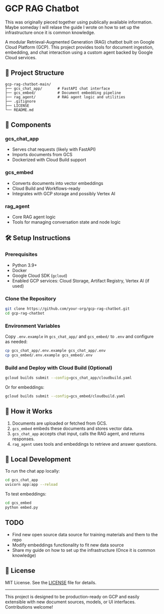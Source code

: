 # GCP RAG Chatbot

This was originally pieced together using publically available information. Maybe someday I will relase the guide I wrote on how to set up the infrastructure once it is common knowledge. 

A modular Retrieval-Augmented Generation (RAG) chatbot built on Google Cloud Platform (GCP). This project provides tools for document ingestion, embedding, and chat interaction using a custom agent backed by Google Cloud services.

## 🧱 Project Structure

```
gcp-rag-chatbot-main/
├── gcs_chat_app/       # FastAPI chat interface
├── gcs_embed/          # Document embedding pipeline
├── rag_agent/          # RAG agent logic and utilities
├── .gitignore
├── LICENSE
└── README.md
```

## 🚀 Components

### gcs_chat_app
- Serves chat requests (likely with FastAPI)
- Imports documents from GCS
- Dockerized with Cloud Build support

### gcs_embed
- Converts documents into vector embeddings
- Cloud Build and Workflows-ready
- Integrates with GCP storage and possibly Vertex AI

### rag_agent
- Core RAG agent logic
- Tools for managing conversation state and node logic

## 🛠️ Setup Instructions

### Prerequisites
- Python 3.9+
- Docker
- Google Cloud SDK (`gcloud`)
- Enabled GCP services: Cloud Storage, Artifact Registry, Vertex AI (if used)

### Clone the Repository
```bash
git clone https://github.com/your-org/gcp-rag-chatbot.git
cd gcp-rag-chatbot
```

### Environment Variables
Copy `.env.example` in `gcs_chat_app/` and `gcs_embed/` to `.env` and configure as needed:
```bash
cp gcs_chat_app/.env.example gcs_chat_app/.env
cp gcs_embed/.env.example gcs_embed/.env
```

### Build and Deploy with Cloud Build (Optional)
```bash
gcloud builds submit --config=gcs_chat_app/cloudbuild.yaml
```

Or for embeddings:
```bash
gcloud builds submit --config=gcs_embed/cloudbuild.yaml
```

## 🧠 How it Works
1. Documents are uploaded or fetched from GCS.
2. `gcs_embed` embeds these documents and stores vector data.
3. `gcs_chat_app` accepts chat input, calls the RAG agent, and returns responses.
4. `rag_agent` uses tools and embeddings to retrieve and answer questions.

## 🧪 Local Development
To run the chat app locally:
```bash
cd gcs_chat_app
uvicorn app:app --reload
```

To test embeddings:
```bash
cd gcs_embed
python embed.py
```

## TODO
- Find new open source data source for training materials and them to the repo
- Modify embeddings functionality to fit new data source
- Share my guide on how to set up the infrastructure (Once it is common knowledge)

## 📄 License
MIT License. See the [LICENSE](LICENSE) file for details.

---

This project is designed to be production-ready on GCP and easily extensible with new document sources, models, or UI interfaces. Contributions welcome!
